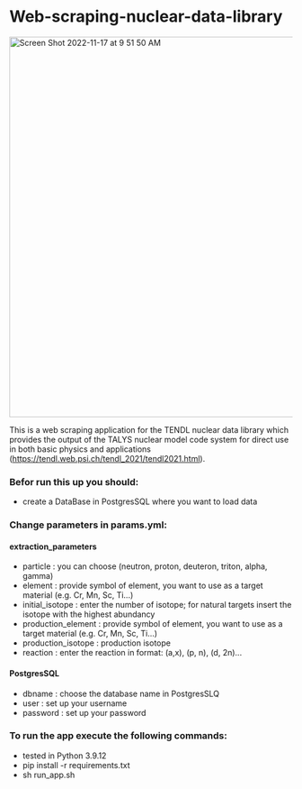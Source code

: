 # Web-scraping-nuclear-data-library

<img width="675" alt="Screen Shot 2022-11-17 at 9 51 50 AM" src="https://user-images.githubusercontent.com/72933965/202507681-23e595f0-2d9d-4323-a22e-66b85b834ac3.png">

This is a web scraping application for the TENDL nuclear data library which provides the output of the TALYS nuclear model code system for direct use in both basic physics and applications (https://tendl.web.psi.ch/tendl_2021/tendl2021.html).

### Befor run this up you should:
  - create a DataBase in PostgresSQL where you want to load data
  
### Change parameters in params.yml:

#### extraction_parameters
  - particle : you can choose (neutron, proton, deuteron, triton, alpha, gamma)
  - element : provide symbol of element, you want to use as a target material (e.g. Cr, Mn, Sc, Ti...)
  - initial_isotope : enter the number of isotope; for natural targets insert the isotope with the highest abundancy 
  - production_element : provide symbol of element, you want to use as a target material (e.g. Cr, Mn, Sc, Ti...)
  - production_isotope : production isotope 
  - reaction : enter the reaction in format: (a,x), (p, n), (d, 2n)...
  
  #### PostgresSQL
  - dbname : choose the database name in PostgresSLQ
  - user : set up your username
  - password : set up your password
  
  ### To run the app execute the following commands:
  - tested in Python 3.9.12
  - pip install -r requirements.txt
  - sh run_app.sh
